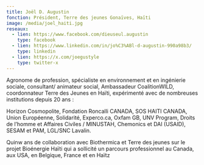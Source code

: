 ```yaml
---
title: Joël D. Augustin
fonction: Président, Terre des jeunes Gonaïves, Haïti
image: /media/joel_haiti.jpg
reseaux:
  - lien: https://www.facebook.com/dieuseul.augustin
    type: facebook
  - lien: https://www.linkedin.com/in/jo%C3%ABl-d-augustin-990a98b3/
    type: linkedin
  - lien: https://x.com/joegustyle
    type: twitter-x
---
```

Agronome de profession, spécialiste en environnement et en ingénierie sociale, consultant/ animateur social, Ambassadeur CoalitionWILD, coordonnateur Terre des Jeunes en Haïti, expérimenté avec de nombreuses institutions depuis 20 ans :

Horizon Cosmopolite, Fondation Roncalli CANADA, SOS HAITI CANADA, Union Européenne, Solidarité, Experco.ca, Oxfam GB, UNV Program, Droits de l’homme et Affaires Civiles / MINUSTAH, Chemonics et DAI (USAID), SESAM et PAM, LGL/SNC Lavalin.

Quinw ans de collaboration avec Biothermica et Terre des jeunes  sur le projet Bioénergie Haïti  qui a sollicité un parcours professionnel au Canada, aux USA, en Belgique, France et en Haïtz
